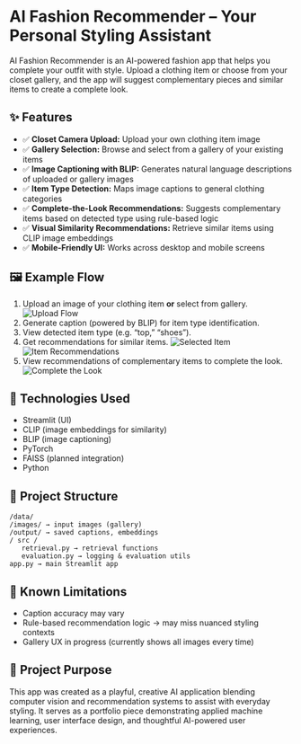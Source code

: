 # AI Fashion Recommender – Your Personal Styling Assistant

AI Fashion Recommender is an AI-powered fashion app that helps you complete your outfit with style. Upload a clothing item or choose from your closet gallery, and the app will suggest complementary pieces and similar items to create a complete look.

## ✨ Features

- ✅ **Closet Camera Upload:** Upload your own clothing item image
- ✅ **Gallery Selection:** Browse and select from a gallery of your existing items
- ✅ **Image Captioning with BLIP:** Generates natural language descriptions of uploaded or gallery images
- ✅ **Item Type Detection:** Maps image captions to general clothing categories
- ✅ **Complete-the-Look Recommendations:** Suggests complementary items based on detected type using rule-based logic
- ✅ **Visual Similarity Recommendations:** Retrieve similar items using CLIP image embeddings
- ✅ **Mobile-Friendly UI:** Works across desktop and mobile screens

## 🖼️ **Example Flow**

1. Upload an image of your clothing item **or** select from gallery.
![Upload Flow](data/screenshots/select_gallery_img.png)
2. Generate caption (powered by BLIP) for item type identification.
3. View detected item type (e.g. “top,” “shoes”).
4. Get recommendations for similar items.
![Selected Item](data/screenshots/item_gallery_img.png)
![Item Recommendations](data/screenshots/reco_gallery_img.png)
5. View recommendations of complementary items to complete the look.
![Complete the Look](data/screenshots/ctl_gallery_img.png)

## 🚀 **Technologies Used**

- Streamlit (UI)
- CLIP (image embeddings for similarity)
- BLIP (image captioning)
- PyTorch
- FAISS (planned integration)
- Python

## 📂 **Project Structure**
```
/data/
/images/ → input images (gallery)
/output/ → saved captions, embeddings
/ src /
   retrieval.py → retrieval functions
   evaluation.py → logging & evaluation utils
app.py → main Streamlit app
```

## 📝 **Known Limitations**

- Caption accuracy may vary 
- Rule-based recommendation logic → may miss nuanced styling contexts
- Gallery UX in progress (currently shows all images every time)

## 💬 **Project Purpose**

This app was created as a playful, creative AI application blending computer vision and recommendation systems to assist with everyday styling. It serves as a portfolio piece demonstrating applied machine learning, user interface design, and thoughtful AI-powered user experiences.
